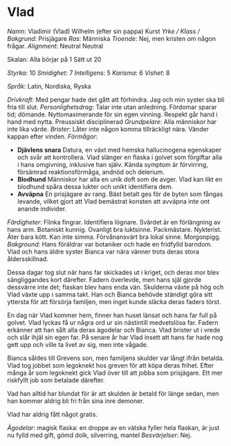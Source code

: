 
# Vlad

_Namn_: Vladimir (Vlad) Wilhelm (efter sin pappa) Kurst
_Yrke / Klass / Bakgrund_: Prisjägare
_Ras_: Människa
_Troende_: Nej, men kristen om någon frågar.
_Alignment_: Neutral Neutral

Skalan:
Alla börjar på 1
Sätt ut 20

_Styrka_:      10
_Smidighet_:   7
_Intelligens_: 5
_Karisma_:     6
_Vishet_:      8

_Språk_: Latin, Nordiska, Ryska

_Drivkraft_:         Med pengar hade det gått att förhindra. Jag och min syster ska bli fria till slut.
_Personlighetsdrag_: Talar inte utan anledning. Fördomar sparar tid; dömande. Nyttomaximerande för sin egen vinning. Respekt går hand i hand med nytta. Preussiskt disciplinerad
_Grundpelare_:       Alla människor har inte lika värde.
_Brister_:           Låter inte någon komma tillräckligt nära. Vänder kappan efter vinden.
_Förmågor_:
- **Djävlens snara** Datura, en växt med hemska hallucinogena egenskaper och svår att kontrollera. Vlad slänger en flaska i golvet som förgiftar alla i hans omgivning, inklusive han själv. Kända symptom är förvirring, försämrad reaktionsförmåga, andnöd och delerium.
- **Blodhund** Människor har alla en unik doft som de avger. Vlad kan likt en blodhund spåra dessa lukter och unikt identifiera dem.
- **Avväpna** En prisjägare av rang. Bäst betalt ges för de byten som fångas levande, vilket gjort att Vlad bemästrat konsten att avväpna inte ont anande individer.

_Färdigheter_:       Flinka fingrar. Identifiera lögnare. Svärdet är en förlängning av hans arm. Botaniskt kunnig. Ovanligt bra luktsinne. Packmästare. Nykterist. Äter bara kött. Kan inte simma. Förvånansvärt bra lokal sinne. Morgonpigg.
_Bakground_:
Hans föräldrar var botaniker och hade en fridfylld barndom. Vlad och hans äldre syster Bianca var nära vänner trots deras stora åldersskillnad.

Dessa dagar tog slut när hans far skickades ut i kriget, och deras mor blev sängliggandes kort därefter. Fadern överlevde, men hans själ gjorde dessvärre inte det; flaskan blev hans enda vän. Skulderna växte på hög och Vlad växte upp i samma takt. Han och Bianca behövde ständigt göra sitt yttersta för att försörja familjen, men inget kunde släcka deras faders törst.

En dag när Vlad kommer hem, finner han huset länsat och hans far full på golvet. Vlad lyckas få ur några ord ur sin nästintill medvetslösa far. Fadern erkänner att han sålt alla deras ägodelar och Bianca. Vlad brister ut i vrede och slår ihjäl sin egen far. På senare år har Vlad insett att hans far hade nog gett upp och ville ta livet av sig, men inte vågade.

Bianca såldes till Grevens son, men familjens skulder var långt ifrån betalda. Vlad tog jobbet som legoknekt hos greven för att köpa deras frihet. Efter många år som legoknekt gick Vlad över till att jobba som prisjägare. Ett mer riskfyllt job som betalade därefter.

Vad han alltid har blundat för är att skulden är betald för länge sedan, men han kommer aldrig bli fri från sina inre demoner.

Vlad har aldrig fått något gratis.

_Ägodelar_: magisk flaska: en droppe av en vätska fyller hela flaskan, är just nu fylld med gift, gömd dolk, silverring, mantel
_Besvärjelser_: Nej.
